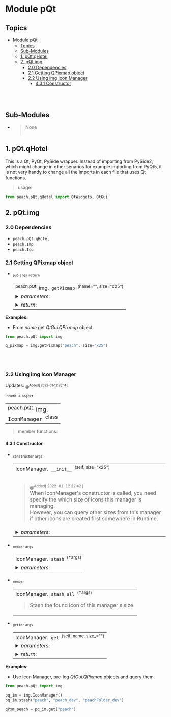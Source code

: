 # Module pQt

## Topics
- [Module pQt](#module-pqt)
  - [Topics](#topics)
  - [Sub-Modules](#sub-modules)
  - [1. pQt.qHotel](#1-pqtqhotel)
  - [2. pQt.img](#2-pqtimg)
    - [2.0 Dependencies](#20-dependencies)
    - [2.1 Getting QPixmap object](#21-getting-qpixmap-object)
    - [2.2 Using img Icon Manager](#22-using-img-icon-manager)
      - [4.3.1 Constructor](#431-constructor)

<br><br>

## Sub-Modules
- > None
<br><br>

## 1. pQt.qHotel
This is a Qt, PyQt, PySide wrapper. Instead of importing from PySide2, which might change in other senarios for example importing from PyQt5, it is not very handy to change all the imports in each file that uses Qt functions.

> usage:

```python 
from peach.pQt.qHotel import QtWidgets, QtGui
```

## 2. pQt.img
### 2.0 Dependencies
- `peach.pQt.qHotel`
- `peach.Imp`
- `peach.Ico`

### 2.1 Getting QPixmap object

<!--///////////////////Function-Table/////////////////////-->
- <sub>`pub` `args` `return`</sub> <!--{ `TAGS` }-->
    <table>
    <tr><td> <!-- [ FUNCTIONS ] -->
    <sup>peach.pQt.</sup> img.<code> getPixmap </code><sup>(name="", size="x25")</sup><br>
    </td></tr> 
    <!-- ( /END OF FUNCTIONS ) -->
    <tr><td> <!-- [ PARAMETER INPUTS ] -->
    <details> 
    <summary><i>parameters</i>: </summary>
    <!--@param-->- <code>str</code>  <b> name </b> : Icon Name<br>
    <!--@param-->- <code>str</code>  <b> size </b> : i.g. "x25", "SVG" etc
    </detials><dv>
    </td></tr> 
    <!-- ( /END OF PARM ) -->
    <tr><td> <!-- [ RETURN VALUES ] -->
    <details> 
    <summary><i>return</i>: </summary>
    <!--@return-->&rarr; <code>QtGui.QPixmap</code> or <code>None</code> Qt Pixmap object
    </detials> 
    </td></tr>
    <!-- ( /END OF RETURN ) -->
    </table>
    <!-- . . . . . . . . . . . . . . . . . . . . . . . .  -->


__Examples:__

- From _name_ get _QtGui.QPixmap_ object.
```python
from peach.pQt import img

q_pixmap = img.getPixmap("peach", size="x25")
```

<br><br>

### 2.2 Using img Icon Manager 

Updates: <sub>@<sup>Added[ 2022-01-12 23:14 ]</sup></sub><br>

<!--///////////////////Class-Table/////////////////////-->
<sub>Inherit &rarr; `object` </sub> <!--{ `TAGS` }-->
    <table>
    <tr><td> <!-- [ CLASS ] -->
    <big><sup>peach.pQt.</sup> img.<code> IconManager </code><sup>class</sup><br></h4>
    </td></big> 
    <!-- ( /END OF CLASS ) -->
    </table>
    <!-- . . . . . . . . . . . . . . . . . . . . . . . .  -->

> member functions:
#### 4.3.1 Constructor

<!--///////////////////Function-Table/////////////////////-->
- <sub>`constructor` `args`</sub> <!--{ `TAGS` }-->
    <table>
    <tr><td> <!-- [ FUNCTIONS ] -->
    IconManager.<code> __init__ </code><sup>(self, size="x25")</sup><br><br>
    <blockquote>
    <sub>@<sup>Added[ 2022-01-12 22:42 ]</sup></sub><br>
    When IconManager's constructor is called, you need specify the which size of icons this manager is managing.<br>However, you can query other sizes from this manager if other icons are created first somewhere in Runtime.
    </blockquote>
    </td></tr> 
    <!-- ( /END OF FUNCTIONS ) -->
    <tr><td> <!-- [ PARAMETER INPUTS ] -->
    <details> 
    <summary><i>parameters</i>: </summary>
    <!--@param-->- <code>str</code>  <b> size </b> : i.g. "x25", "SVG" etc
    </detials><dv>
    </td></tr> 
    <!-- ( /END OF PARM ) -->
    </table>
    <!-- . . . . . . . . . . . . . . . . . . . . . . . .  -->


<!--///////////////////Function-Table/////////////////////-->
- <sub>`member` `args`</sub> <!--{ `TAGS` }-->
    <table>
    <tr><td> <!-- [ FUNCTIONS ] -->
    IconManager.<code> stash </code><sup>(*args)</sup><br>
    </td></tr> 
    <!-- ( /END OF FUNCTIONS ) -->
    <tr><td> <!-- [ PARAMETER INPUTS ] -->
    <details> 
    <summary><i>parameters</i>: </summary>
    <!--@param-->- <code>*str</code>  <b> name </b> : icon names you want to stash in.
    </detials><dv>
    </td></tr> 
    <!-- ( /END OF PARM ) -->
    </table>
    <!-- . . . . . . . . . . . . . . . . . . . . . . . .  -->
<!--///////////////////Function-Table/////////////////////-->
- <sub>`member`</sub> <!--{ `TAGS` }-->
    <table>
    <tr><td> <!-- [ FUNCTIONS ] -->
    IconManager.<code> stash_all </code><sup>(*args)</sup><br>
    <blockquote>
    Stash the found icon of this manager's size.
    </blockquote>
    </td></tr> 
    <!-- ( /END OF FUNCTIONS ) -->
    </table>
    <!-- . . . . . . . . . . . . . . . . . . . . . . . .  -->

<!--///////////////////Function-Table/////////////////////-->
- <sub>`getter` `args`</sub> <!--{ `TAGS` }-->
    <table>
    <tr><td> <!-- [ FUNCTIONS ] -->
    IconManager.<code> get </code><sup>(self, name, size_="")</sup><br>
    </td></tr> 
    <!-- ( /END OF FUNCTIONS ) -->
    <tr><td> <!-- [ PARAMETER INPUTS ] -->
    <details> 
    <summary><i>parameters</i>: </summary>
    <!--@param-->- <code>str</code>  <b> name </b> : Icon Name<br>
    <!--@param-->- <code>str</code>  <b> size </b> : i.g. "x25", "SVG" etc
    </detials><dv>
    </td></tr> 
    <!-- ( /END OF PARM ) -->
    <tr><td> <!-- [ RETURN VALUES ] -->
    <details> 
    <summary><i>return</i>: </summary>
    <!--@return-->&rarr; <code>QtGui.QPixmap</code> or <code>None</code>
    </detials> 
    </td></tr>
    <!-- ( /END OF RETURN ) -->
    </table>
    <!-- . . . . . . . . . . . . . . . . . . . . . . . .  -->



__Examples:__
- Use Icon Manager, pre-log _QtGui.QPixmap_ objects and query them.
```python
from peach.pQt import img

pq_im = img.IconManager()
pq_im.stash("peach", "peach_dev", "peachFolder_dev")

qPxm_peach = pq_im.get("peach")
```
